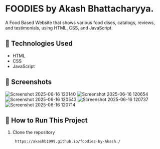 # FOODIES by Akash Bhattacharyya.

A Food Based Website that shows various food dises, catalogs, reviews, and testimonials,  using HTML, CSS, and JavaScript.


## 🔧 Technologies Used

- HTML
- CSS
- JavaScript  

## 📸 Screenshots
![Screenshot 2025-06-16 120140](https://github.com/user-attachments/assets/84c2977b-4d65-4a70-936e-e467b9348fe2)
![Screenshot 2025-06-16 120654](https://github.com/user-attachments/assets/975968e4-965b-4a9e-8111-26d886fc2e7f)
![Screenshot 2025-06-16 120543](https://github.com/user-attachments/assets/90b5d63b-4dda-4b37-b0e0-a9c34bfdeb67)
![Screenshot 2025-06-16 120737](https://github.com/user-attachments/assets/1c476389-c31c-4cb5-bed1-73861c2a45d0)
![Screenshot 2025-06-16 120714](https://github.com/user-attachments/assets/7eb24547-43a2-4921-a2e6-f2cc017280e0)



## 🚀 How to Run This Project

1. Clone the repository  
   ```bash
    https://akashb1999.github.io/foodies-by-Akash./
